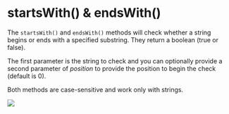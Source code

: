 # startsWith() & endsWith()

The <code>startsWith()</code> and <code>endsWith()</code> methods will check whether a string begins or ends with a specified substring. They return a boolean (true or false).

The first parameter is the string to check and you can optionally provide a second parameter of <i>position</i> to provide the position to begin the check (default is 0).

Both methods are case-sensitive and work only with strings.

![](/assets/starts-ends-with.png)

